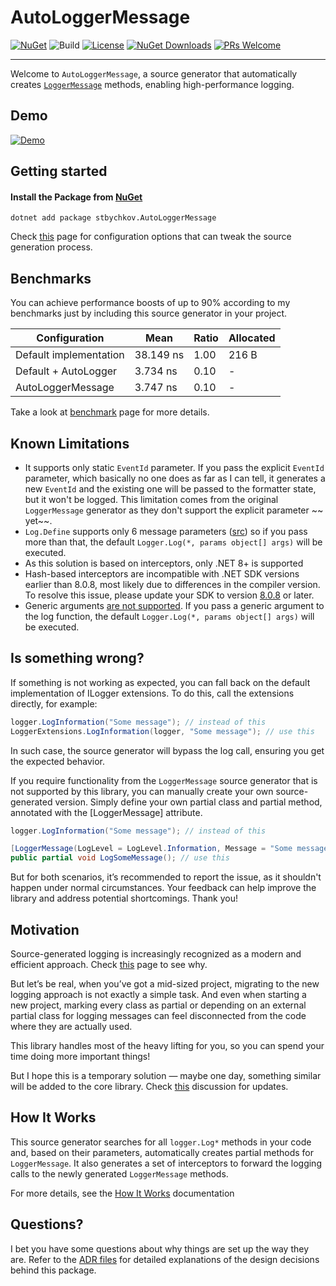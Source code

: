 # AutoLoggerMessage

[![NuGet](https://img.shields.io/nuget/v/stbychkov.AutoLoggerMessage)](https://www.nuget.org/packages/stbychkov.AutoLoggerMessage/)
![Build](https://github.com/stbychkov/AutoLoggerMessage/actions/workflows/dotnet_build.yml/badge.svg)
[![License](https://img.shields.io/github/license/stbychkov/AutoLoggerMessage)](https://github.com/stbychkov/AutoLoggerMessage/blob/main/LICENSE)
[![NuGet Downloads](https://img.shields.io/nuget/dt/stbychkov.AutoLoggerMessage)](https://www.nuget.org/packages/stbychkov.AutoLoggerMessage/)
[![PRs Welcome](https://img.shields.io/badge/PR-Welcome-blue)](https://github.com/stbychkov/stbychkov.AutoLoggerMessage/pulls)

---

Welcome to `AutoLoggerMessage`, a source generator that automatically creates [`LoggerMessage`](https://youtu.be/Otm8tH0Vrp0) methods, enabling high-performance logging.

## Demo

[![Demo](https://img.youtube.com/vi/2MTbv6WtwjM/0.jpg)](https://youtu.be/2MTbv6WtwjM?si=lGVfp3Sz8h2B1b-U)

## Getting started

#### Install the Package from [NuGet](https://www.nuget.org/packages/stbychkov.AutoLoggerMessage)

```shell
dotnet add package stbychkov.AutoLoggerMessage
```

Check [this](https://github.com/stbychkov/AutoLoggerMessage/wiki/Configuration) page for configuration options that can tweak the source generation process.

## Benchmarks

You can achieve performance boosts of up to 90% according to my benchmarks just by including this source generator in your project.

| Configuration          | Mean      | Ratio | Allocated |
|------------------------|-----------|-------|-----------|
| Default implementation | 38.149 ns | 1.00  | 216 B     |
| Default + AutoLogger   | 3.734 ns  | 0.10  | -         |
| AutoLoggerMessage      | 3.747 ns  | 0.10  | -         |

Take a look at [benchmark](https://github.com/stbychkov/AutoLoggerMessage/wiki/Benchmarks) page for more details.

## Known Limitations

* It supports only static `EventId` parameter. If you pass the explicit `EventId` parameter, which basically no one does
  as far as I can tell, it generates a new `EventId` and the existing one will be passed to the formatter state, but it
  won't be logged.
  This limitation comes from the original `LoggerMessage` generator as they don't support the explicit parameter ~~
  yet~~.
* `Log.Define` supports only 6 message
  parameters ([src](https://learn.microsoft.com/en-us/dotnet/api/microsoft.extensions.logging.loggermessage.define))
  so if you pass more than that, the default `Logger.Log(*, params object[] args)` will be executed.
* As this solution is based on interceptors, only .NET 8+ is supported
* Hash-based interceptors are incompatible with .NET SDK versions earlier than 8.0.8, most likely due to differences in the compiler version. To resolve this issue, please update your SDK to version [8.0.8](https://dotnet.microsoft.com/en-us/download/dotnet/8.0) or later.
* Generic arguments [are not supported](https://github.com/dotnet/extensions/blob/ca2fe808b3d6c55817467f46ca58657456b4a928/docs/list-of-diagnostics.md?plain=1#L66C4-L66C13). If you pass a generic argument to the log function, the default `Logger.Log(*, params object[] args)` will be executed.

## Is something wrong?

If something is not working as expected, you can fall back on the default implementation of ILogger extensions.
To do this, call the extensions directly, for example:

```csharp
logger.LogInformation("Some message"); // instead of this
LoggerExtensions.LogInformation(logger, "Some message"); // use this
```

In such case, the source generator will bypass the log call, ensuring you get the expected behavior.

If you require functionality from the `LoggerMessage` source generator that is not supported by this library,
you can manually create your own source-generated version. Simply define your own partial class and partial method, annotated with the [LoggerMessage] attribute.

```csharp
logger.LogInformation("Some message"); // instead of this

[LoggerMessage(LogLevel = LogLevel.Information, Message = "Some message")]
public partial void LogSomeMessage(); // use this
```

But for both scenarios, it’s recommended to report the issue, as it shouldn't happen under normal circumstances.
Your feedback can help improve the library and address potential shortcomings. Thank you!

## Motivation

Source-generated logging is increasingly recognized as a modern and efficient approach. Check [this](https://github.com/stbychkov/AutoLoggerMessage/wiki/Evolution-of-Logging-Techniques) page to see why.

But let’s be real, when you’ve got a mid-sized project, migrating to the new logging approach is not exactly a simple
task. And even when starting a new project, marking every class as partial or depending on an external partial class for
logging messages can feel disconnected from the code where they are actually used.

This library handles most of the heavy lifting for you, so you can spend your time doing more important things!

But I hope this is a temporary solution — maybe one day, something similar will be added to the core library.
Check [this](https://github.com/dotnet/runtime/discussions/110364) discussion for updates.

## How It Works

This source generator searches for all `logger.Log*` methods in your code and, based on their parameters, automatically
creates partial methods for `LoggerMessage`. It also generates a set of interceptors to forward
the logging calls to the newly generated `LoggerMessage` methods.

For more details, see the [How It Works](https://github.com/stbychkov/AutoLoggerMessage/blob/main/docs/how-it-works.md)
documentation

## Questions?

I bet you have some questions about why things are set up the way they are.
Refer to the [ADR files](https://github.com/stbychkov/AutoLoggerMessage/tree/main/docs/ADR) for detailed explanations of the design decisions behind this package.
